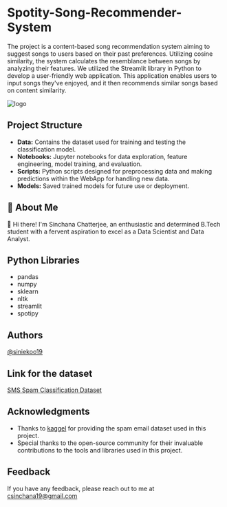 # Spotity-Song-Recommender-System

The project is a content-based song recommendation system aiming to suggest songs to users based on their past preferences. Utilizing cosine similarity, the system calculates the resemblance between songs by analyzing their features. We utilized the Streamlit library in Python to develop a user-friendly web application. This application enables users to input songs they've enjoyed, and it then recommends similar songs based on content similarity.


![logo](https://github.com/siniekoo19/Spotity-Song-Recommender-System/assets/144519238/b0448bd5-33c5-4f55-b90f-ebf34e6d5910)

## Project Structure
- **Data:** Contains the dataset used for training and testing the classification model.
- **Notebooks:** Jupyter notebooks for data exploration, feature engineering, model training, and evaluation.
- **Scripts:** Python scripts designed for preprocessing data and making predictions within the WebApp for handling new data. 
- **Models:** Saved trained models for future use or deployment.

## 🚀 About Me
👋 Hi there! I'm Sinchana Chatterjee, an enthusiastic and determined B.Tech student with a fervent aspiration to excel as a Data Scientist and Data Analyst.


## Python Libraries

- pandas
- numpy
- sklearn
- nltk
- streamlit
- spotipy


## Authors

[@siniekoo19](https://github.com/siniekoo19)


## Link for the dataset

[SMS Spam Classification Dataset](https://www.kaggle.com/datasets/notshrirang/spotify-million-song-dataset)

## Acknowledgments

- Thanks to [kaggel](https://www.kaggle.com/datasets/notshrirang/spotify-million-song-dataset) for providing the spam email dataset used in this project.
- Special thanks to the open-source community for their invaluable contributions to the tools and libraries used in this project.

## Feedback

If you have any feedback, please reach out to me at csinchana19@gmail.com

